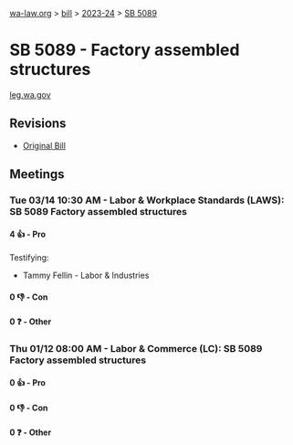[wa-law.org](/) > [bill](/bill/) > [2023-24](/bill/2023-24/) > [SB 5089](/bill/2023-24/sb/5089/)

# SB 5089 - Factory assembled structures
[leg.wa.gov](https://app.leg.wa.gov/billsummary?BillNumber=5089&Year=2023&Initiative=false)

## Revisions
* [Original Bill](1/)

## Meetings
### Tue 03/14 10:30 AM - Labor & Workplace Standards (LAWS): SB 5089 Factory assembled structures
#### 4 👍 - Pro
Testifying:
* Tammy Fellin - Labor & Industries

#### 0 👎 - Con

#### 0 ❓ - Other

### Thu 01/12 08:00 AM - Labor & Commerce (LC): SB 5089 Factory assembled structures
#### 0 👍 - Pro

#### 0 👎 - Con

#### 0 ❓ - Other
